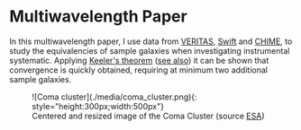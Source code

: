 # Multiwavelength Paper

In this multiwavelength paper, I use data from [VERITAS](https://veritas.sao.arizona.edu/), [Swift](https://www.swift.ac.uk/) and [CHIME](https://chime-experiment.ca/en), to study the equivalencies of sample galaxies when investigating instrumental systematic. Applying [Keeler's theorem](https://theinfosphere.org/Futurama_theorem) ([see also](https://medium.com/@mikaeldavidsson/the-futurama-theorem-103980db677b)) it can be shown that convergence is quickly obtained, requiring at minimum two additional sample galaxies.



<figure markdown>
  ![Coma cluster](./media/coma_cluster.png){: style="height:300px;width:500px"}
  <!-- Within fig caption normal markdown linking doesn't work, instead use a href attribute -->
  <figcaption>Centered and resized image of the Coma Cluster (source <a href="https://esahubble.org/images/potw1849a/">ESA</a>) </figcaption>
</figure>

